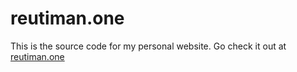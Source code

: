 # reutiman.one
This is the source code for my personal website. Go check it out at [reutiman.one](https://reutiman.one)
